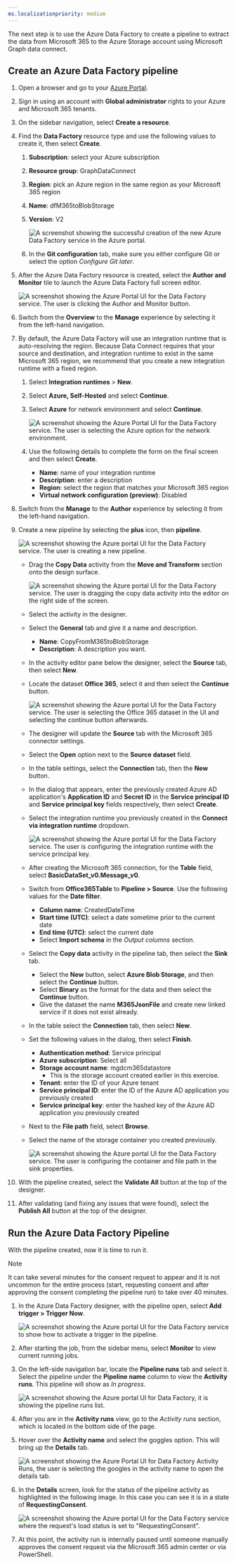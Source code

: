 ```yaml
---
ms.localizationpriority: medium
---
```


<!-- markdownlint-disable MD002 MD041 -->

The next step is to use the Azure Data Factory to create a pipeline to extract the data from Microsoft 365 to the Azure Storage account using Microsoft Graph data connect.

## Create an Azure Data Factory pipeline

1. Open a browser and go to your [Azure Portal](https://portal.azure.com/).

1. Sign in using an account with **Global administrator** rights to your Azure and Microsoft 365 tenants.

1. On the sidebar navigation, select **Create a resource**.

1. Find the **Data Factory** resource type and use the following values to create it, then select **Create**.

    1. **Subscription**: select your Azure subscription
    2. **Resource group**: GraphDataConnect
    3. **Region**: pick an Azure region in the same region as your Microsoft 365 region
    4. **Name**: dfM365toBlobStorage
    5. **Version**: V2

        ![A screenshot showing the successful creation of the new Azure Data Factory service in the Azure portal.](../concepts/images/data-connect-adf-create.png)

    6. In the **Git configuration** tab, make sure you either configure Git or select the option _Configure Git later_.

1. After the Azure Data Factory resource is created, select the **Author and Monitor** tile to launch the Azure Data Factory full screen editor.

    ![A screenshot showing the Azure Portal UI for the Data Factory service. The user is clicking the Author and Monitor button.](../concepts/images/data-connect-adf-auth-and-mon.png)

1. Switch from the **Overview** to the **Manage** experience by selecting it from the left-hand navigation.

1. By default, the Azure Data Factory will use an integration runtime that is auto-resolving the region. Because Data Connect requires that your source and destination, and integration runtime to exist in the same Microsoft 365 region, we recommend that you create a new integration runtime with a fixed region.

    1. Select **Integration runtimes** > **New**.
    2. Select **Azure, Self-Hosted** and select **Continue**.
    3. Select **Azure** for network environment and select **Continue**.

        ![A screenshot showing the Azure Portal UI for the Data Factory service. The user is selecting the Azure option for the network environment.](../concepts/images/data-connect-adf-network.png)

    4. Use the following details to complete the form on the final screen and then select **Create**.

        - **Name**: name of your integration runtime
        - **Description**: enter a description
        - **Region**: select the region that matches your Microsoft 365 region
        - **Virtual network configuration (preview)**: Disabled

1. Switch from the **Manage** to the **Author** experience by selecting it from the left-hand navigation.
1. Create a new pipeline by selecting the **plus** icon, then **pipeline**.

    ![A screenshot showing the Azure portal UI for the Data Factory service. The user is creating a new pipeline.](../concepts/images/data-connect-adf-pipeline-create.png)

    - Drag the **Copy Data** activity from the **Move and Transform** section onto the design surface.

        ![A screenshot showing the Azure portal UI for the Data Factory service. The user is dragging the copy data activity into the editor on the right side of the screen.](../concepts/images/data-connect-adf-pipeline-copy-data.png)

    - Select the activity in the designer.
    - Select the **General** tab and give it a name and description.

      - **Name**: CopyFromM365toBlobStorage
      - **Description**: A description you want.

    - In the activity editor pane below the designer, select the **Source** tab, then select **New**.
    - Locate the dataset **Office 365**, select it and then select the **Continue** button.

        ![A screenshot showing the Azure portal UI for the Data Factory service. The user is selecting the Office 365 dataset in the UI and selecting the continue button afterwards.](../concepts/images/data-connect-adf-pipeline-dataset.png)

    - The designer will update the **Source** tab with the Microsoft 365 connector settings.
    - Select the **Open** option next to the **Source dataset** field.
    - In the table settings, select the **Connection** tab, then the **New** button.
    - In the dialog that appears, enter the previously created Azure AD application's **Application ID** and **Secret ID** in the **Service principal ID** and **Service principal key** fields respectively, then select **Create**.
    - Select the integration runtime you previously created in the **Connect via integration runtime** dropdown.

        ![A screenshot showing the Azure portal UI for the Data Factory service. The user is configuring the integration runtime with the service principal key.](../concepts/images/data-connect-adf-linked-service.png)

    - After creating the Microsoft 365 connection, for the **Table** field, select **BasicDataSet_v0.Message_v0**.
    - Switch from **Office365Table** to **Pipeline > Source**. Use the following values for the **Date filter**.

      - **Column name**: CreatedDateTime
      - **Start time (UTC)**: select a date sometime prior to the current date
      - **End time (UTC)**: select the current date
      - Select **Import schema** in the _Output columns_ section.

    - Select the **Copy data** activity in the pipeline tab, then select the **Sink** tab.

      - Select the **New** button, select **Azure Blob Storage**, and then select the **Continue** button.
      - Select **Binary** as the format for the data and then select the **Continue** button.
      - Give the dataset the name **M365JsonFile** and create new linked service if it does not exist already.

    - In the table select the **Connection** tab, then select **New**.
    - Set the following values in the dialog, then select **Finish**.

        - **Authentication method**: Service principal
        - **Azure subscription**: Select all
        - **Storage account name**: mgdcm365datastore
          - This is the storage account created earlier in this exercise.
        - **Tenant**: enter the ID of your Azure tenant
        - **Service principal ID**: enter the ID of the Azure AD application you previously created
        - **Service principal key**: enter the hashed key of the Azure AD application you previously created

    - Next to the **File path** field, select **Browse**.
    - Select the name of the storage container you created previously.

      ![A screenshot showing the Azure portal UI for the Data Factory service. The user is configuring the container and file path in the sink properties.](../concepts/images/data-connect-adf-sa-fp-config.png)

1. With the pipeline created, select the **Validate All** button at the top of the designer.

1. After validating (and fixing any issues that were found), select the **Publish All** button at the top of the designer.

## Run the Azure Data Factory Pipeline

With the pipeline created, now it is time to run it.

> [!NOTE]
> It can take several minutes for the consent request to appear and it is not uncommon for the entire process (start, requesting consent and after approving the consent completing the pipeline run) to take over 40 minutes.

1. In the Azure Data Factory designer, with the pipeline open, select **Add trigger > Trigger Now**.

    ![A screenshot showing the Azure portal UI for the Data Factory service to show how to activate a trigger in the pipeline.](../concepts/images/data-connect-adf-run-trigger.png)

1. After starting the job, from the sidebar menu, select **Monitor** to view current running jobs.

1. On the left-side navigation bar, locate the **Pipeline runs** tab and select it. Select the pipeline under the **Pipeline name** column to view the **Activity runs**. This pipeline will show as _In progress_.

    ![A screenshot showing the Azure portal UI for Data Factory, it is showing the pipeline runs list.](../concepts/images/data-connect-adf-pipeline-runs.png)

1. After you are in the **Activity runs** view, go to the _Activity runs_ section, which is located in the bottom side of the page.

1. Hover over the **Activity name** and select the goggles option. This will bring up the **Details** tab.

    ![A screenshot showing the Azure Portal UI for Data Factory Activity Runs, the user is selecting the googles in the activity name to open the details tab.](../concepts/images/data-connect-adf-pipeline-details.png)

1. In the **Details** screen, look for the status of the pipeline activity as highlighted in the following image. In this case you can see it is in a state of **RequestingConsent**.

    ![A screenshot showing the Azure portal UI for the Data Factory service where the request's load status is set to "RequestingConsent".](../concepts/images/data-connect-adf-wait-for-approval.png)

1. At this point, the activity run is internally paused until someone manually approves the consent request via the Microsoft 365 admin center or via PowerShell.
